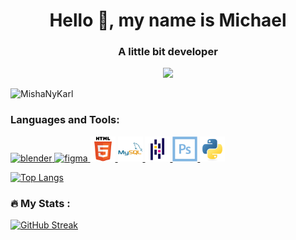 <h1 align="center">Hello 👋, my name is Michael</h1>
<h3 align="center">A little bit developer</h3>


<div id="header" align="center">
  <img src="https://media.giphy.com/media/11kEuHSQAXXiGQ/giphy.gif" width="100"/>
</div>


<p align="left"> <img src="https://komarev.com/ghpvc/?username=MishaNyKarl&label=Profile%20views&color=0e75b6&style=flat" alt="MishaNyKarl" /> </p>


<h3 align="left">Languages and Tools:</h3>
<p align="left"> <a href="https://www.blender.org/" target="_blank" rel="noreferrer"> <img src="https://download.blender.org/branding/community/blender_community_badge_white.svg" alt="blender" width="40" height="40"/> </a> <a href="https://www.figma.com/" target="_blank" rel="noreferrer"> <img src="https://www.vectorlogo.zone/logos/figma/figma-icon.svg" alt="figma" width="40" height="40"/> </a> <a href="https://www.w3.org/html/" target="_blank" rel="noreferrer"> <img src="https://raw.githubusercontent.com/devicons/devicon/master/icons/html5/html5-original-wordmark.svg" alt="html5" width="40" height="40"/> </a>  <a href="https://www.mysql.com/" target="_blank" rel="noreferrer"> <img src="https://raw.githubusercontent.com/devicons/devicon/master/icons/mysql/mysql-original-wordmark.svg" alt="mysql" width="40" height="40"/> </a> <a href="https://pandas.pydata.org/" target="_blank" rel="noreferrer"> <img src="https://raw.githubusercontent.com/devicons/devicon/2ae2a900d2f041da66e950e4d48052658d850630/icons/pandas/pandas-original.svg" alt="pandas" width="40" height="40"/> </a> <a href="https://www.photoshop.com/en" target="_blank" rel="noreferrer"> <img src="https://raw.githubusercontent.com/devicons/devicon/master/icons/photoshop/photoshop-line.svg" alt="photoshop" width="40" height="40"/> </a> <a href="https://www.python.org" target="_blank" rel="noreferrer"> <img src="https://raw.githubusercontent.com/devicons/devicon/master/icons/python/python-original.svg" alt="python" width="40" height="40"/> </a> </p>

[![Top Langs](https://github-readme-stats.vercel.app/api/top-langs/?username=MishaNyaKarl&layout=donut)](https://github.com/anuraghazra/github-readme-stats)

### :fire: My Stats : 
[![GitHub Streak](http://github-readme-streak-stats.herokuapp.com?user=MishaNyKarl&theme=dark&background=000000)](https://git.io/streak-stats)




